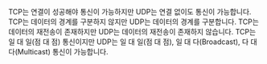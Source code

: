 TCP는 연결이 성공해야 통신이 가능하지만 UDP는 연결 없이도 통신이 가능합니다.
TCP는 데이터의 경계를 구분하지 않지만 UDP는 데이터의 경계를 구분합니다.
TCP는 데이터의 재전송이 존재하지만 UDP는 데이터의 재전송이 존재하지 않습니다.
TCP는 일 대 일(점 대 점) 통신이지만 UDP는 일 대 일(점 대 점), 일 대 다(Broadcast), 다 대 다(Multicast) 통신이 가능합니다.
